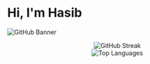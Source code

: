 # Hi, I'm Hasib

![GitHub Banner](https://i.ibb.co/0Y3DfXp/Linkdn-banner.png)

<div align="center">

  <img src="https://github-readme-streak-stats.herokuapp.com/?user=kaziabulhasib" alt="GitHub Streak" />
  
</div>
<div align="center">
  
<img src="https://github-readme-stats.vercel.app/api/top-langs/?username=kaziabulhasib&layout=compact" alt="Top Languages" />
</div>
